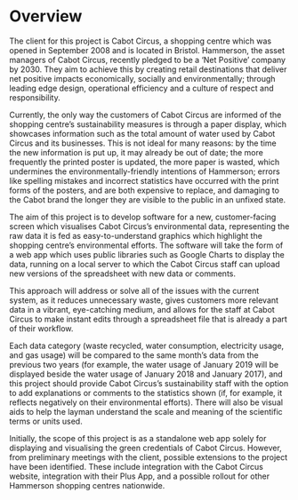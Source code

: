 # Overview

The client for this project is Cabot Circus, a shopping centre which was opened in September 2008 and is located in Bristol. Hammerson, the asset managers of Cabot Circus, recently pledged to be a ‘Net Positive’ company by 2030. They aim to achieve this by creating retail destinations that deliver net positive impacts economically, socially and environmentally; through leading edge design, operational efficiency and a culture of respect and responsibility.

Currently, the only way the customers of Cabot Circus are informed of the shopping centre’s sustainability measures is through a paper display, which showcases information such as the total amount of water used by Cabot Circus and its businesses. This is not ideal for many reasons: by the time the new information is put up, it may already be out of date; the more frequently the printed poster is updated, the more paper is wasted, which undermines the environmentally-friendly intentions of Hammerson; errors like spelling mistakes and incorrect statistics have occurred with the print forms of the posters, and are both expensive to replace, and damaging to the Cabot brand the longer they are visible to the public in an unfixed state.

The aim of this project is to develop software for a new, customer-facing screen which visualises Cabot Circus’s environmental data, representing the raw data it is fed as easy-to-understand graphics which highlight the shopping centre’s environmental efforts. The software will take the form of a web app which uses public libraries such as Google Charts to display the data, running on a local server to which the Cabot Circus staff can upload new versions of the spreadsheet with new data or comments.

This approach will address or solve all of the issues with the current system, as it reduces unnecessary waste, gives customers more relevant data in a vibrant, eye-catching medium, and allows for the staff at Cabot Circus to make instant edits through a spreadsheet file that is already a part of their workflow.

Each data category (waste recycled, water consumption, electricity usage, and gas usage) will be compared to the same month’s data from the previous two years (for example, the water usage of January 2019 will be displayed beside the water usage of January 2018 and January 2017), and this project should provide Cabot Circus’s sustainability staff with the option to add explanations or comments to the statistics shown (if, for example, it reflects negatively on their environmental efforts). There will also be visual aids to help the layman understand the scale and meaning of the scientific terms or units used.

Initially, the scope of this project is as a standalone web app solely for displaying and visualising the green credentials of Cabot Circus. However, from preliminary meetings with the client, possible extensions to the project have been identified. These include integration with the Cabot Circus website, integration with their Plus App, and a possible rollout for other Hammerson shopping centres nationwide.
